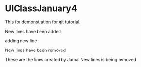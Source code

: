 # UIClassJanuary4
This for demonstration for git tutorial.




New lines have been added


<p>adding new line</p>

New lines have been removed

These are the lines created by Jamal
New lines is being removed
